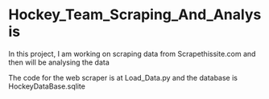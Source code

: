 # Hockey_Team_Scraping_And_Analysis
In this project, I am working on scraping data from Scrapethissite.com and then will be analysing the data

The code for the web scraper is at Load_Data.py and the database is HockeyDataBase.sqlite
